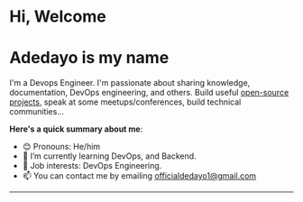 # Hi, Welcome
# Adedayo is my name
I'm a Devops Engineer. I'm passionate about sharing knowledge, documentation, DevOps engineering, and others. Build useful [open-source projects](https://github.com/AdedayoA2), speak at some meetups/conferences, build technical communities...

**Here's a quick summary about me**:

- 😊 Pronouns: He/him
- 🌱 I’m currently learning DevOps, and Backend.
- 💼 Job interests: DevOps Engineering.
- 📫 You can contact me by emailing officialdedayo1@gmail.com

---
